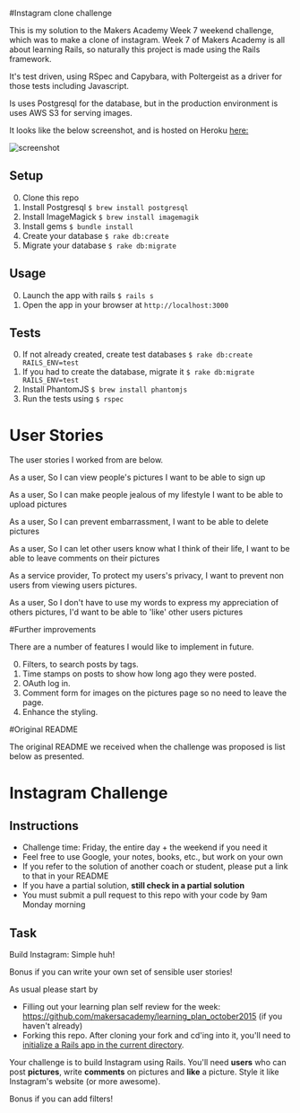 #Instagram clone challenge

This is my solution to the Makers Academy Week 7 weekend challenge, which was to make a clone of instagram. Week 7 of Makers Academy is all about learning Rails, so naturally this project is made using the Rails framework.

It's test driven, using RSpec and Capybara, with Poltergeist as a driver for those tests including Javascript.

Is uses Postgresql for the database, but in the production environment is uses AWS S3 for serving images.

It looks like the below screenshot, and is hosted on Heroku [here:](https://instawynne.herokuapp.com/)

![screenshot](http://i.imgur.com/zRBiuFk.jpg)

## Setup
0. Clone this repo
0. Install Postgresql ```$ brew install postgresql```
0. Install ImageMagick ```$ brew install imagemagik```
0. Install gems ```$ bundle install```
0. Create your database ```$ rake db:create```
0. Migrate your database ```$ rake db:migrate```

## Usage
0. Launch the app with rails ```$ rails s```
0. Open the app in your browser at ```http://localhost:3000```

## Tests
0. If not already created, create test databases ```$ rake db:create RAILS_ENV=test```
0. If you had to create the database, migrate it ```$ rake db:migrate RAILS_ENV=test```
0. Install PhantomJS  ```$ brew install phantomjs```
0. Run the tests using ```$ rspec```

# User Stories

The user stories I worked from are below.

As a user,
So I can view people's pictures
I want to be able to sign up

As a user,
So I can make people jealous of my lifestyle
I want to be able to upload pictures

As a user,
So I can prevent embarrassment,
I want to be able to delete pictures


As a user,
So I can let other users know what I think of their life,
I want to be able to leave comments on their pictures

As a service provider,
To protect my users's privacy,
I want to prevent non users from viewing users pictures.

As a user,
So I don't have to use my words to express my appreciation of others pictures,
I'd want to be able to 'like' other users pictures

#Further improvements

There are a number of features I would like to implement in future.

0. Filters, to search posts by tags.
0. Time stamps on posts to show how long ago they were posted.
0. OAuth log in.
0. Comment form for images on the pictures page so no need to leave the page.
0. Enhance the styling.

#Original README

The original README we received when the challenge was proposed is list below as presented.



Instagram Challenge
===================

Instructions
-------
* Challenge time: Friday, the entire day + the weekend if you need it
* Feel free to use Google, your notes, books, etc., but work on your own
* If you refer to the solution of another coach or student, please put a link to that in your README
* If you have a partial solution, **still check in a partial solution**
* You must submit a pull request to this repo with your code by 9am Monday morning

Task
-----

Build Instagram: Simple huh!

Bonus if you can write your own set of sensible user stories!

As usual please start by

* Filling out your learning plan self review for the week: https://github.com/makersacademy/learning_plan_october2015 (if you haven't already)
* Forking this repo. After cloning your fork and cd'ing into it, you'll need to [initialize a Rails app in the current directory](http://blog.jasonmeridth.com/posts/create-rails-application-in-current-directory/).

Your challenge is to build Instagram using Rails. You'll need **users** who can post **pictures**, write **comments** on pictures and **like** a picture. Style it like Instagram's website (or more awesome).

Bonus if you can add filters!
